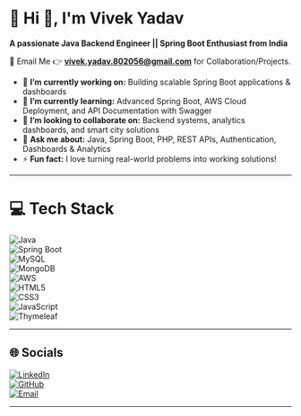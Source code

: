# 💫 Hi 👋, I'm Vivek Yadav  
**A passionate Java Backend Engineer || Spring Boot Enthusiast from India**  

📧 Email Me 👉 **vivek.yadav.802056@gmail.com** for Collaboration/Projects.  

- 🔭 **I’m currently working on:** Building scalable Spring Boot applications & dashboards  
- 🌱 **I’m currently learning:** Advanced Spring Boot, AWS Cloud Deployment, and API Documentation with Swagger  
- 👯 **I’m looking to collaborate on:** Backend systems, analytics dashboards, and smart city solutions  
- 💬 **Ask me about:** Java, Spring Boot, PHP, REST APIs, Authentication, Dashboards & Analytics  
- ⚡ **Fun fact:** I love turning real-world problems into working solutions!  

---
<!-- 
## 🏆 GitHub Trophies
![](https://github-profile-trophy.vercel.app/?username=Vivek0375&theme=radical&no-frame=false&no-bg=false&margin-w=4)

---
-->

# 💻 Tech Stack
![Java](https://img.shields.io/badge/Java-%23ED8B00.svg?style=for-the-badge&logo=openjdk&logoColor=white)  
![Spring Boot](https://img.shields.io/badge/Spring%20Boot-%236DB33F.svg?style=for-the-badge&logo=springboot&logoColor=white)  
![MySQL](https://img.shields.io/badge/MySQL-%2300f.svg?style=for-the-badge&logo=mysql&logoColor=white)  
![MongoDB](https://img.shields.io/badge/MongoDB-%234ea94b.svg?style=for-the-badge&logo=mongodb&logoColor=white)  
![AWS](https://img.shields.io/badge/AWS-%23FF9900.svg?style=for-the-badge&logo=amazon-aws&logoColor=white)  
![HTML5](https://img.shields.io/badge/html5-%23E34F26.svg?style=for-the-badge&logo=html5&logoColor=white)  
![CSS3](https://img.shields.io/badge/css3-%231572B6.svg?style=for-the-badge&logo=css3&logoColor=white)  
![JavaScript](https://img.shields.io/badge/javascript-%23323330.svg?style=for-the-badge&logo=javascript&logoColor=%23F7DF1E)  
![Thymeleaf](https://img.shields.io/badge/Thymeleaf-005F0F?style=for-the-badge&logo=thymeleaf&logoColor=white)  

---
<!-- 
# 📊 GitHub Stats

![](https://github-readme-stats.vercel.app/api?username=Vivek0375&theme=tokyonight&hide_border=false&include_all_commits=true&count_private=true)  
![](https://github-readme-streak-stats.herokuapp.com/?user=Vivek0375&theme=tokyonight&hide_border=false)  
![](https://github-readme-stats.vercel.app/api/top-langs/?username=Vivek0375&theme=tokyonight&hide_border=false&layout=compact)  
-->

## 🌐 Socials
[![LinkedIn](https://img.shields.io/badge/LinkedIn-%230077B5.svg?logo=linkedin&logoColor=white)](https://www.linkedin.com/in/vivekyadav375/)  
[![GitHub](https://img.shields.io/badge/GitHub-%23121011.svg?logo=github&logoColor=white)](https://github.com/Vivek0375)  
[![Email](https://img.shields.io/badge/Email-%23EA4335.svg?logo=gmail&logoColor=white)](mailto:vivekyadav2022@vitbhopal.ac.in)  

---



<!-- Proudly customized by Vivek Yadav -->
